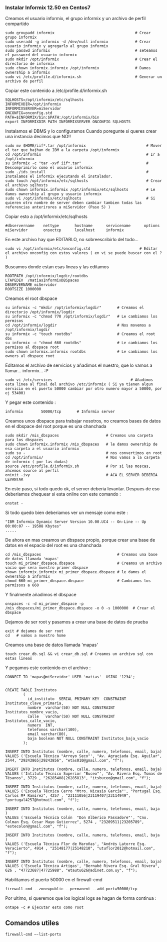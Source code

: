 ### Instalar Informix 12.50 en Centos7

Creamos el usuario informix, el grupo informix y un archivo de perfil compartido

```
sudo groupadd informix                                    # Crear grupo informix
sudo useradd -g informix -d /dev/null informix            # Crear usuario informix y agregarlo al grupo informix
sudo passwd informix                                      # seteamos el password del usuario informix
sudo mkdir /opt/informix                                  # Crear el directorio de informix
sudo chown informix.informix /opt/informix                # Damos ownership a informix
sudo vi /etc/profile.d/informix.sh                        # Generar un archivo de perfil
```
Copiar este contenido a /etc/profile.d/informix.sh

```
SQLHOSTS=/opt/informix/etc/sqlhosts
INFORMIXDIR=/opt/informix
INFORMIXSERVER=miServidor
ONCONFIG=onconfig.std
PATH=$INFORMIX/bin:$PATH:/opt/informix/bin
export INFORMIXDIR PATH INFORMIXSERVER ONCONFIG SQLHOSTS
```

Instalamos el DBMS y lo configuramos
Cuando poregunte si queres crear una instancia decimos que NO!! 

```
sudo mv $HOME/iif*.tar /opt/informix                           # Mover el tar que bajhan de IBM a la carpeta /opt/informix
cd /opt/informix                                               # Ir a /opt/informix
su informix -c "tar -xvf iif*.tar"                             # Descomprimirlo como el usuario informix
sudo ./ids_install                                             # Instalamos el informix ejecutando el instalador.
sudo touch /opt/informix/etc/sqlhosts                          # Crear el archivo sqlhosts
sudo chown informix.informix /opt/informix/etc/sqlhosts        # Le damos ownership al grupo y usuario informix
sudo vi /opt/informix/etc/sqlhosts                             # Si quieren otro nombre de server deben cambiar tambien todas las referencias anterirores a miServidor (Paso 5) )
``` 

Copiar esto a /opt/informix/etc/sqlhosts

```
#dbservername    nettype       hostname      servicename      options
miServidor       onsoctcp      localhost     informix 
```
En este archivo hay que EDITARLO, no sobreescribirlo del todo...

```
sudo vi /opt/informix/etc/onconfig.std						# Editar el archivo onconfig con estos valores ( en vi se puede buscar con el ? )
```

Buscamos donde estan esas lineas y las editamos

```
ROOTPATH /opt/informix/logdir/rootdbs
LTAPEDEV  /matiasInformixDBSpaces
DBSERVERNAME miServidor
ROOTSIZE 1000000
```

Creamos el root dbspace

```
su informix -c "mkdir /opt/informix/logdir"       # Creamos el directorio /opt/informix/logdir	
su informix -c "chmod 770 /opt/informix/logdir"   # Le cambiamos los permisos
cd /opt/informix/logdir                           # Nos movemos a /opt/informix/logdir	
su informix -c "touch rootdbs"                    # Creamos el root dbs 
su informix -c "chmod 660 rootdbs"                # Le cambiamos los permisos al dbspace root
sudo chown informix.informix rootdbs              # Le cambiamos los owners al dbspace root
```
Editamos el archivo de servicios y añadimos el nuestro, que lo vamos a llamar... informix... :P

```
sudo vi /etc/services									# Añadimos esta linea al final del archivo /etc/informix ( Si ya tienen algun servicio en el puerto 50000 cambiar por otro numero mayor a 50000, por ej 53400)
```

Y pegar este contenido : 

```
informix        50000/tcp		# Informix server
```

Creamos unos dbspace para trabajar nosotros, no creamos bases de datos en el dbspace del root porque es una chanchada

```
sudo mkdir /mis_dbspaces                     # Creamos una carpeta para los dbspaces
sudo chown informix.informix /mis_dbspaces   # le damos ownership de esa carpeta a el usuario informix
sudo su -                                    # nos convertimos en root
cd /opt/informix/                            # Nos vamos a la carpeta de informix ( por las dudas)
source /etc/profile.d/informix.sh            # Por si las moscas, ahcemos source al perfil
oninit -ivy                                  # ACA EL SERVER DEBERIA LEVANTAR
```

En este paso, si todo quedo ok, el server deberia levantar.
Despues de eso deberiamos chequear si esta online con este comando :

```
onstat -
```

Si todo quedo bien deberiamos ver un mensaje como este :

```
"IBM Informix Dynamic Server Version 10.00.UC4 -- On-Line -- Up 00:00:07 -- 19508 Kbytes"
.....
```

De ahora en mas creamos un dbspace propio, porque crear una base de datos 
en el espacio del root es una chanchada
	
```
cd /mis_dbspaces                                  # Creamos una base de datos llamada 'mapas'
touch mi_primer_dbspace.dbspace                   # Creamos un archivo vacio que sera nuestro primer dbspace
chown informix.informix mi_primer_dbspace.dbspace # le damos el ownership a informix
chmod 660 mi_primer_dbspace.dbspace               # Cambiamos los permissos a 660

```

Y finalmente añadimos el dbspace

```
onspaces -c -d mi_primer_dbspace -p /mis_dbspaces/mi_primer_dbspace.dbspace -o 0 -s 1000000  # Crear el dbspace
```

Dejamos de ser root y pasamos a crear una base de datos de prueba

```
exit # dejamos de ser root 
cd   # vamos a nuestro home
```

Creamos una base de datos llamada 'mapas'				

```
touch crear_db.sql && vi crear_db.sql # Creamos un archivo sql con estas lineas 
```

Y pegamos este contenido en el archivo : 

```
CONNECT TO 'mapas@miServidor' USER 'matias'  USING '1234';
	

CREATE TABLE Institutos
		(
		  id_instituto  SERIAL PRIMARY KEY  CONSTRAINT Institutos_clave_primaria,
		  nombre  varchar(50) NOT NULL CONSTRAINT Institutos_nombre_vacio,
		  calle   varchar(50) NOT NULL CONSTRAINT Institutos_calle_vacio,
		  numero  INT,
		  telefonos varchar(100),
		  email varchar(80),
		  baja boolean NOT NULL CONSTRAINT Institutos_baja_vacio
		); 
		
INSERT INTO Institutos (nombre, calle, numero, telefonos, email, baja)
VALUES ('Escuela Técnica "Arroyo Seco"', "Av. Agraciada Esq. Aguilar", 2544, "29243865|29243856", "etas010@gmail.com", "f");

INSERT INTO Institutos (nombre, calle, numero, telefonos, email, baja)
VALUES ('Intituto Técnico Superior "Buceo"', "Av. Rivera Esq. Tomas de Tésanos", 3729 , "26285408|26285813", "itsbuceo@gmail.com", "f");

INSERT INTO Institutos (nombre, calle, numero, telefonos, email, baja)
VALUES ('Escuela Técnica Cerro "Mtro. Nicasio García"', "Portugal Esq. Carlos Mª Ramírez", 4257 , "23111056|23119407|23114949", "portugal4257@hotmail.com", "f");

INSERT INTO Institutos (nombre, calle, numero, telefonos, email, baja )
VALUES ('Escuela Técnica Colón  "Don Alberico Passadore"', "Cno. Colman Esq. Cesar Mayo Gutierrez", 5274 , "23209511|23205789", "estecolon@gmail.com", "f");

INSERT INTO Institutos (nombre, calle, numero, telefonos, email, baja )
VALUES ('Escuela Técnica Flor de Maroñas', "Andrés Latorre Esq. Veracierto", 4914 , "25148177|25148210", "utuflor2012@hotmail.com", "f");

INSERT INTO Institutos (nombre, calle, numero, telefonos, email, baja)
VALUES ('Escuela Técnica Artigas', "Bernabé Rivera Esq. Gral Rivera", 626 , "47723687|47725988", "etautu626@adinet.com.uy", "f");

```

Habilitamos el puerto 50000 en el firewall-cmd 

```
firewall-cmd --zone=public --permanent --add-port=50000/tcp
```

Por ultimo, si queremos que los logical logs se hagan de forma continua :

    ontape -c # Ejecutar esto como root
    


## Comandos utiles

```
firewall-cmd –-list-ports
```
